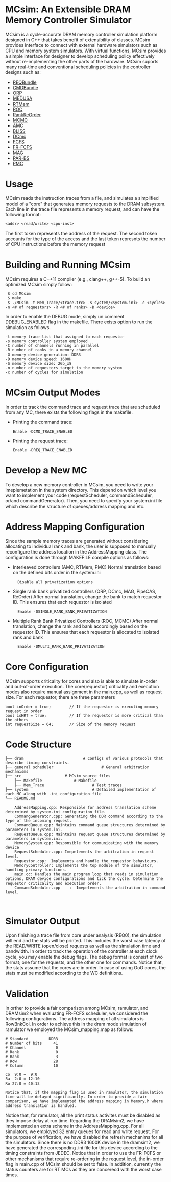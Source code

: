 # MCsim: An Extensible DRAM Memory Controller Simulator

MCsim is a cycle-accurate DRAM memory controller simulation platform designed in C++ that takes benefit of extensibility of classes. MCsim provides interface to connect with external hardware simulators such as CPU and memory system simulators. With virtual functions, MCsim provides a simple interface for designer to develop scheduling policy effectively without re-implementing the other parts of the hardware. MCsim suports many real-time and conventional scheduling policies in the controller designs such as:

  * [REQBundle](https://ieeexplore.ieee.org/stamp/stamp.jsp?arnumber=7939044)
  * [CMDBundle](https://ieeexplore.ieee.org/stamp/stamp.jsp?arnumber=7383564) 
  * [ORP](https://ieeexplore.ieee.org/stamp/stamp.jsp?arnumber=6728891) 
  * [MEDUSA](https://ieeexplore.ieee.org/stamp/stamp.jsp?arnumber=7272690) 
  * [RTMem](https://ieeexplore.ieee.org/stamp/stamp.jsp?arnumber=6932585) 
  * [ROC](https://ieeexplore.ieee.org/stamp/stamp.jsp?arnumber=6932587)
  * [RankReOrder](https://ieeexplore.ieee.org/stamp/stamp.jsp?arnumber=7557864)
  * [MCMC](https://ieeexplore.ieee.org/stamp/stamp.jsp?arnumber=6910550) 
  * [AMC](https://ieeexplore.ieee.org/stamp/stamp.jsp?arnumber=5401062) 
  * [BLISS](https://users.ece.cmu.edu/~omutlu/pub/bliss-memory-scheduler_iccd14.pdf) 
  * [DCmc](https://ieeexplore.ieee.org/stamp/stamp.jsp?arnumber=7010488)
  * [FCFS](http://www.dropwizard.io/1.0.2/docs/)
  * [FR-FCFS](https://scholarship.rice.edu/bitstream/handle/1911/20279/Rix2000Jun5MemoryAcce.PDF?sequence=1) 
  * [MAG]() 
  * [PAR-BS](https://users.ece.cmu.edu/~omutlu/pub/parbs_isca08.pdf) 
  * [PMC](https://caesr.uwaterloo.ca/papers/hassan_15_pmc.pdf)

# Usage

MCsim reads the instruction traces from a file, and simulates a simplified model of a "core" that generates memory requests to the DRAM subsystem. Each line in the trace file represents a memory request, and can have the following format:

```
<addr> <read/write> <cpu-inst>
 ```
The first token represents the address of the request. The second token accounts for the type of the access and the last token represnts the number of CPU instructions before the memory request

# Building and Running MCsim

MCsim requires a C++11 compiler (e.g., clang++, g++-5). To build an optimized MCsim simply follow:


```
 $ cd MCsim
 $ make 
 $ ./MCsim -t Mem_Trace/<trace.trc> -s system/<system.ini> -c <cycles> -n <# of requestors> -R <# of ranks> -D <device>
```
In order to enable the DEBUG mode, simply un comment DDEBUG_ENABLED flag in the makefile. There exists option to run the simulation as follows.

```
-t memory trace list that assigned to each requestor
-s memory controller system employed
-C number of channels running in parallel
-R number of ranks in a memory channel
-G memory device generation: DDR3
-D memory device speed: 1600H
-S memory device size: 2Gb_x8
-n number of requestors target to the memory system
-c number of cycles for simulation

```
# MCsim Output Modes 

In order to track the command trace and request trace that are scheduled from any MC, there exists the following flags in the makefile. 

*  Printing the command trace:

       Enable -DCMD_TRACE_ENABLED
       
*  Printing the request trace:

       Enable -DREQ_TRACE_ENABLED
# Develop a New MC
To develop a new memory controller in MCsim, you need to write your imeplemetation in the system directory. This depend on which level you want to implement your code (requestScheduler, commandScheduler, or/and commandGenerator). Then, you need to specify your system.ini file which describe the structure of queues/address mapping and etc.


# Address Mapping Configuration
Since the sample memory traces are generated without considering allocating to individual rank and bank, the user is supposed to manually reconfigure the address location in the AddressMapping class. The configuration is done through MAKEFILE compile options as follows:

* Interleaved controllers (AMC, RTMem, PMC)
    Normal translation based on the defined bits order in the system.ini
    
        Disable all privatization options

* Single rank bank privatized controllers (ORP, DCmc, MAG, PipeCAS, ReOrder)
    After normal translation, change the bank to match requestor ID. 
    This ensures that each requestor is isolated
    
        Enable -DSINGLE_RANK_BANK_PRIVATIZATION

* Multiple Rank Bank Privatized Controllers (ROC, MCMC)
    After normal translation, change the rank and bank accordingly based on the requestor ID.
    This ensures that each requestor is allocated to isolated rank and bank
    
        Enable -DMULTI_RANK_BANK_PRIVATIZATION

# Core Configuration
MCsim supports criticality for cores and also is able to simulate in-order and out-of-order execution. The core(requestor) criticality and execution modes also require manual assignment in the main.cpp, as well as request size. For each requestor, there are three parameters
```
bool inOrder = true;        // If the requestor is executing memory request in order
bool isHRT = true;          // If the requestor is more critical than the others
int requestSize = 64;       // Size of the memory request

```

# Code Structure

```
├── dram               			  # Configs of various protocols that describe timing constraints.
├── general scheduler                     # General arbitration mechanisms
├── src  			  	  # MCsim source files    
	├── Makefile 		 	  # Makefile
	├── Mem_Trace                	  # Test traces 
├── system                  	   	  # Detailed implementation of each MC along with .ini configuration file
└── README.md

    AddressMapping.cpp: Responsible for address translation scheme determined by system.ini configuration file. 
    CommangGenerator.cpp: Generating the DDR command according to the type of the incoming request.  
    CommandQueue.cpp: Maintains command queue structures determined by parameters in system.ini.
    RequestQueue.cpp: Maintains request queue structures determined by parameters in system.ini.
    MemorySystem.cpp: Responsible for communicating with the memory device
    RequestScheduler.cpp: Imepelements the arbitration in request level.  
    Requestor.cpp:  Implements and handle the requestor behaviours.   
    MemoryController: Implements the top module of the simulator, handling primary functions.
    main.cc: Handles the main program loop that reads in simulation options, DRAM device configurations and tick the cycle. Determine the requestor criticality and execution order.
    CommandScheduler.cpp	:  Imepelements the arbitration in command level.  

  
```

# Simulator Output

Upon finishing a trace file from core under analysis (REQ0), the simulation will end and the stats will be printed. This includes the worst case latency of the READ/WRITE (open/close) requests as well as the simulation time and bandwidth. In order to track the operation of the controller at each clock cycle, you may enable the debug flags. The debug format is consist of two format; one for the requests, and the other one for commands. Notice that, the stats assume that the cores are in order. In case of using OoO cores, the stats must be modified according to the WC definitions.  


# Validation

In orther to provide a fair comparison among MCsim, ramulator, and DRAMsim2 when evaluating FR-FCFS scheduler, we considered the following configurations. The address mapping of all simulators is RowBnkCol. In order to achieve this in the dram mode simulation of ramulator we employed the MCsim_mapping.map as follows:

```
# Standard         DDR3
# Number of bits     41
# Channel             0
# Rank                0
# Bank                3
# Row                28 
# Column             10

Co  9:0 =  9:0
Ba  2:0 = 12:10
Ro 27:0 = 40:13

Notice that, if the mapping flag is used in ramulator, the simulation time will be delayed significantly. In order to provide a fair comparison, we have implemented the address mapping in Memory.h where address translation is handled. 

```
Notice that, for ramulator, all the print status activites must be disabled as they impose delay at run time. Regarding the DRAMsim2, we have implemented an extra scheme in the AddressMapping.cpp. For all simulators, we employed 32 entry queues for read and write request. For the purpose of verification, we have disabled the refresh mechanims for all the simulators. Since there is no DDR3 1600K device in the dramsim2, we have generated the correspoding .ini file for this device according to the timing constraints from JEDEC. Notice that in order to use the FR-FCFS or other mechanisms that require re-ordering in the request level, the in-order flag in main.cpp of MCsim should be set to false. In addition, currently the status counters are for RT MCs as they are concerecd with the worst case times.

